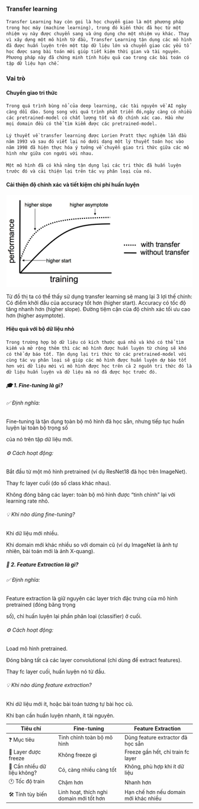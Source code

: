 ### Transfer learning

    Transfer Learning hay còn gọi là học chuyển giao là một phương pháp trong học máy (machine learning), trong đó kiến thức đã học từ một nhiệm vụ này được chuyển sang và ứng dụng cho một nhiệm vụ khác. Thay vì xây dựng một mô hình từ đầu, Transfer Learning tận dụng các mô hình đã được huấn luyện trên một tập dữ liệu lớn và chuyển giao các yếu tố học được sang bài toán mới giúp tiết kiệm thời gian và tài nguyên. Phương pháp này đã chứng minh tính hiệu quả cao trong các bài toán có tập dữ liệu hạn chế.

### Vai trò 

#### Chuyển giao tri thức

    Trong quá trình bùng nổ của deep learning, các tài nguyên về AI ngày càng dồi dào. Song song với quá trình phát triển đó,ngày càng có nhiều các pretrained-model có chất lượng tốt và độ chính xác cao. Hầu như mọi domain đều có thể tìm kiếm được các pretrained-model.

    Lý thuyết về transfer learning được Lorien Pratt thực nghiệm lần đầu năm 1993 và sau đó viết lại nó dưới dạng một lý thuyết toán học vào năm 1998 đã hiện thực hóa ý tưởng về chuyển giao tri thức giữa các mô hình như giữa con người với nhau.

    Một mô hình đã có khả năng tận dụng lại các tri thức đã huấn luyện trước đó và cải thiện lại trên tác vụ phân loại của nó.

#### Cải thiện độ chính xác và tiết kiệm chi phí huấn luyện

![alt text](image.png)

Từ đồ thị ta có thể thấy sử dụng transfer learning sẽ mang lại 3 lợi thế chính:
    Có điểm khởi đầu của accuracy tốt hơn (higher start).
    Accuracy có tốc độ tăng nhanh hơn (higher slope).
    Đường tiệm cận của độ chính xác tối ưu cao hơn (higher asymptote).

#### Hiệu quả với bộ dữ liệu nhỏ

    Trong trường hợp bộ dữ liệu có kích thước quá nhỏ và khó có thể tìm kiếm và mở rộng thêm thì các mô hình được huấn luyện từ chúng sẽ khó có thể dự báo tốt. Tận dụng lại tri thức từ các pretrained-model với cùng tác vụ phân loại sẽ giúp các mô hình được huấn luyện dự báo tốt hơn với dữ liệu mới vì mô hình được học trên cả 2 nguồn tri thức đó là dữ liệu huấn luyện và dữ liệu mà nó đã được học trước đó.

##### 🎓 1. Fine-tuning là gì?

###### ✅ Định nghĩa:

Fine-tuning là tận dụng toàn bộ mô hình đã học sẵn, nhưng tiếp tục huấn luyện lại toàn bộ trọng số 

của nó trên tập dữ liệu mới.

###### ⚙️ Cách hoạt động:

Bắt đầu từ một mô hình pretrained (ví dụ ResNet18 đã học trên ImageNet).

Thay fc layer cuối (do số class khác nhau).

Không đóng băng các layer: toàn bộ mô hình được “tinh chỉnh” lại với learning rate nhỏ.

###### 💡 Khi nào dùng fine-tuning?

Khi dữ liệu mới nhiều.

Khi domain mới khác nhiều so với domain cũ (ví dụ ImageNet là ảnh tự nhiên, bài toán mới là ảnh X-quang).

##### 🧊 2. Feature Extraction là gì?

###### ✅ Định nghĩa:

Feature extraction là giữ nguyên các layer trích đặc trưng của mô hình pretrained (đóng băng trọng 

số), chỉ huấn luyện lại phần phân loại (classifier) ở cuối.

###### ⚙️ Cách hoạt động:

Load mô hình pretrained.

Đóng băng tất cả các layer convolutional (chỉ dùng để extract features).

Thay fc layer cuối, huấn luyện nó từ đầu.

###### 💡 Khi nào dùng feature extraction?

Khi dữ liệu mới ít, hoặc bài toán tương tự bài học cũ.

Khi bạn cần huấn luyện nhanh, ít tài nguyên.




| Tiêu chí                    | Fine-tuning                              | Feature Extraction                    |
| --------------------------- | ---------------------------------------- | ------------------------------------- |
| ❓ Mục tiêu                  | Tinh chỉnh toàn bộ mô hình               | Dùng feature extractor đã học sẵn     |
| 🧊 Layer được freeze        | Không freeze gì                          | Freeze gần hết, chỉ train fc layer    |
| 🧠 Cần nhiều dữ liệu không? | Có, càng nhiều càng tốt                  | Không, phù hợp khi ít dữ liệu         |
| 🕐 Tốc độ train             | Chậm hơn                                 | Nhanh hơn                             |
| 🛠 Tính tùy biến            | Linh hoạt, thích nghi domain mới tốt hơn | Hạn chế hơn nếu domain mới khác nhiều |

